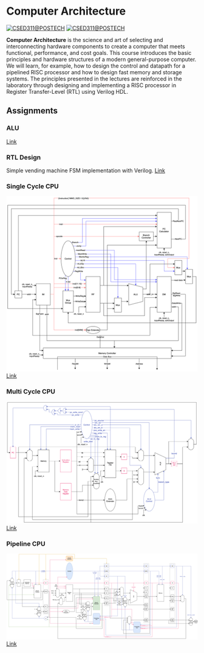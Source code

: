 # Computer Architecture
[![CSED311@POSTECH](https://img.shields.io/badge/CSED311-POSTECH-c80150)](https://www.postech.ac.kr/eng)
[![CSED311@POSTECH](https://img.shields.io/badge/Spring-2021-775E64)](https://www.postech.ac.kr/eng)

**Computer Architecture** is the science and art of selecting and interconnecting hardware components to create a computer that meets functional, performance, and cost goals. This course introduces the basic principles and hardware structures of a modern general-purpose computer. We will learn, for example, how to design the control and datapath for a pipelined RISC processor and how to design fast memory and storage systems. The principles presented in the lectures are reinforced in the laboratory through designing and implementing a RISC processor in Register Transfer-Level (RTL) using Verilog HDL.

## Assignments
### ALU
[Link](Lab/Lab01)

### RTL Design
Simple vending machine FSM implementation with Verilog.
[Link](Lab/Lab01)

### Single Cycle CPU
![datapath](Lab/Lab03/report/datapath.png)
[Link](Lab/Lab03)

### Multi Cycle CPU
![datapath](Lab/Lab04/report/datapath.png)
[Link](Lab/Lab04)

### Pipeline CPU
![datapath](Lab/Lab05/report/datapath.png)
[Link](Lab/Lab05)